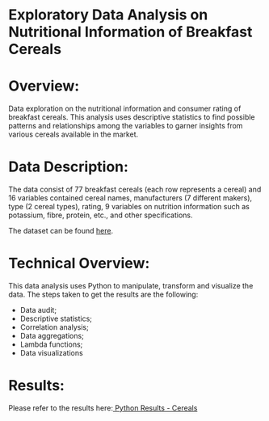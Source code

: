 # Exploratory Data Analysis on Nutritional Information of Breakfast Cereals

# Overview:

Data exploration on the nutritional information and consumer rating of breakfast cereals. This analysis uses descriptive statistics to find possible patterns and relationships among the variables to garner insights from various cereals available in the market.

# Data Description: 

The data consist of 77 breakfast cereals (each row represents a cereal) and 16 variables contained cereal names, manufacturers (7 different makers), type (2 cereal types), rating, 9 variables on nutrition information such as potassium, fibre, protein, etc., and other specifications. 

The dataset can be found <a href='https://github.com/aadamante/cereals_EDA/blob/main/Breakfast_Cereals.csv' >here</a>. 

# Technical Overview: 

This data analysis uses Python to manipulate, transform and visualize the data. The steps taken to get the results are the following:

  - Data audit;
  - Descriptive statistics;
  - Correlation analysis;
  - Data aggregations;
  - Lambda functions;
  - Data visualizations

# Results:

Please refer to the results here:<a href='https://github.com/aadamante/cereals_EDA/blob/main/Cereals_Data_Exploration_Manipulation.ipynb'> Python Results - Cereals </a>  

